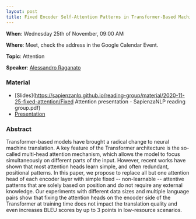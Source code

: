 ```yaml
---
layout: post
title: Fixed Encoder Self-Attention Patterns in Transformer-Based Machine Translation
---
```

**When**:  Wednesday 25th of November, 09:00 AM

**Where**: Meet, check the address in the Google Calendar Event.

**Topic**: Attention
           
**Speaker**: 
[Alessandro Raganato](https://raganato.github.io/)

### Material
- [Slides](https://sapienzanlp.github.io/reading-group/material/2020-11-25-fixed-attention/Fixed Attention presentation - SapienzaNLP reading group.pdf)
- [Presentation](https://drive.google.com/file/d/1AaQdITRmOyQ_8xa94CtCFa7cV1v6v1Zq/view?usp=sharing)


### Abstract
Transformer-based models have brought a radical change to neural machine translation. A key feature of the Transformer architecture is the so-called multi-head attention mechanism, which allows the model to focus simultaneously on different parts of the input. However, recent works have shown that most attention heads learn simple, and often redundant, positional patterns. In this paper, we propose to replace all but one attention head of each encoder layer with simple fixed -- non-learnable -- attentive patterns that are solely based on position and do not require any external knowledge. Our experiments with different data sizes and multiple language pairs show that fixing the attention heads on the encoder side of the Transformer at training time does not impact the translation quality and even increases BLEU scores by up to 3 points in low-resource scenarios.


